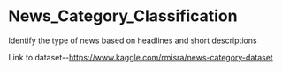 # News_Category_Classification
Identify the type of news based on headlines and short descriptions


Link to dataset--https://www.kaggle.com/rmisra/news-category-dataset
